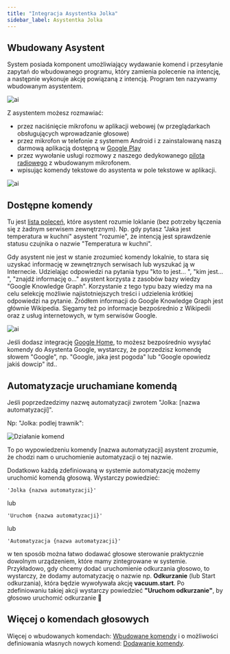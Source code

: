 ```yaml
---
title: "Integracja Asystentka Jolka"
sidebar_label: Asystentka Jolka
---
```


## Wbudowany Asystent

System posiada komponent umożliwiający wydawanie komend i przesyłanie zapytań do wbudowanego programu, który zamienia polecenie na intencję, a następnie wykonuje akcję powiązaną z intencją. Program ten nazywamy wbudowanym asystentem.

![ai](/img/en/frontend/jolka-assistant-integration.png)

 Z asystentem możesz rozmawiać:
- przez naciśnięcie mikrofonu w aplikacji webowej (w przeglądarkach obsługujących wprowadzanie głosowe)
- przez mikrofon w telefonie z systemem Android i z zainstalowaną naszą darmową aplikacją dostępną w [Google Play](https://play.google.com/store/apps/details?id=pl.sviete.dom)
- przez wywołanie usługi rozmowy z naszego dedykowanego [pilota radiowego](/docs/ais_remote_index) z wbudowanym mikrofonem.
- wpisując komendy tekstowe do asystenta w pole tekstowe w aplikacji.

![ai](/img/en/frontend/ais_integration_ai_1.png)

## Dostępne komendy

Tu jest [lista poleceń](/docs/ais_app_assistent_commands), które asystent rozumie loklanie (bez potrzeby łączenia się z żadnym serwisem zewnętrznym).
Np. gdy pytasz "Jaka jest temperatura w kuchni" asystent "rozumie", że intencją jest sprawdzenie statusu czujnika o nazwie "Temperatura w kuchni".

Gdy asystent nie jest w stanie zrozumieć komendy lokalnie, to stara się uzyskać informację w zewnętrznych serwisach lub wyszukać ją w Internecie.
Udzielając odpowiedzi na pytania typu "kto to jest... ", "kim jest... ", "znajdź informację o..." asystent korzysta z zasobów bazy wiedzy "Google Knowledge Graph". Korzystanie z tego typu bazy wiedzy ma na celu selekcję możliwie najistotniejszych treści i udzielenia krótkiej odpowiedzi na pytanie.
Źródłem informacji do Google Knowledge Graph jest głównie Wikipedia.
Sięgamy też po informacje bezpośrednio z Wikipedii oraz z usług internetowych, w tym serwisów Google.

![ai](/img/en/frontend/ais_integration_ai_2.png)

Jeśli dodasz integrację [Google Home](/docs/ais_app_ai_integration_google_home), to możesz bezpośrednio wysyłać komendy do Asystenta Google, wystarczy, że poprzedzisz komendę słowem "Google", np. "Google, jaka jest pogoda" lub "Google opowiedz jakiś dowcip" itd..



## Automatyzacje uruchamiane komendą

Jeśli poprzedzedzimy nazwę automatyzacji zwrotem "Jolka: [nazwa automatyzacji]". 

Np: "Jolka: podlej trawnik":

![Działanie komend](/img/en/frontend/jolka-assistant-automation.jpeg)

To po wypowiedzeniu komendy [nazwa automatyzacji] asystent zrozumie, że chodzi nam o uruchomienie automatyzacji o tej nazwie.



Dodatkowo każdą zdefiniowaną w systemie automatyzację możemy uruchomić komendą głosową. Wystarczy powiedzieć:

```text
'Jolka {nazwa automatyzacji}'
```
lub 

```text
'Uruchom {nazwa automatyzacji}'
```

lub

```text
'Automatyzacja {nazwa automatyzacji}'
```

w ten sposób można łatwo dodawać głosowe sterowanie praktycznie dowolnym urządzeniem, które mamy zintegrowane w systemie. Przykładowo, gdy chcemy dodać uruchomienie odkurzania głosowo, to wystarczy, że dodamy automatyzację o nazwie np. **Odkurzanie** (lub Start odkurzania), która będzie wywoływała akcję **vacuum.start**. Po zdefiniowaniu takiej akcji wystarczy powiedzieć **"Uruchom odkurzanie"**, by głosowo uruchomić odkurzanie 💪



## Więcej o komendach głosowych

Więcej o wbudowanych komendach: [Wbudowane komendy](ais_app_assistent_commands) i o możliwości definiowania własnych nowych komend: [Dodawanie komendy](ais_app_assistent_add_command).
